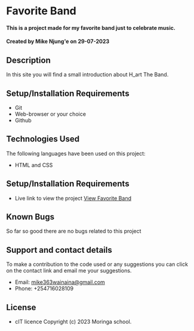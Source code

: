 # Favorite Band
#### This is a project made for my favorite band just to celebrate music. 
#### Created by Mike Njung'e on 29-07-2023
## Description
In this site you will find a small introduction about H_art The Band.
## Setup/Installation Requirements
* Git
* Web-browser or your choice
* Github
## Technologies Used
 The following languages have been used on this project:
 * HTML and CSS

## Setup/Installation Requirements

* Live link to view the project <a href="https://github.com/mike-njunge/fav-band.git">View Favorite Band</a>

## Known Bugs
 So far so good there are no bugs related to this project
## Support and contact details
To make a contribution to the code used or any suggestions you can click on the contact link and email me your suggestions.
* Email: mike363wainaina@gmail.com
* Phone: +254716028109
## License
* cIT licence Copyright (c) 2023 Moringa school.
  
